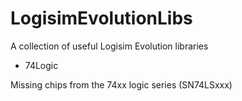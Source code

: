 # LogisimEvolutionLibs
A collection of useful Logisim Evolution libraries

* 74Logic

Missing chips from the 74xx logic series (SN74LSxxx)
